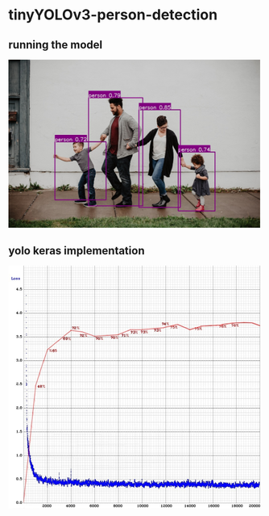# tinyYOLOv3-person-detection

## running the model
<img src="https://raw.githubusercontent.com/ufukguler/tinyYOLOv3-person-detection/master/yolo_family.jpg" width="500">

## yolo keras implementation
<img src="https://raw.githubusercontent.com/ufukguler/tinyYOLOv3-person-detection/master/chart.jpeg" width="500">
